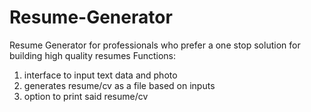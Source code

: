 # Resume-Generator
Resume Generator for professionals who prefer a one stop solution for building high quality resumes
Functions:
1) interface to input text data and photo
2) generates resume/cv as a file based on inputs
3) option to print said resume/cv
